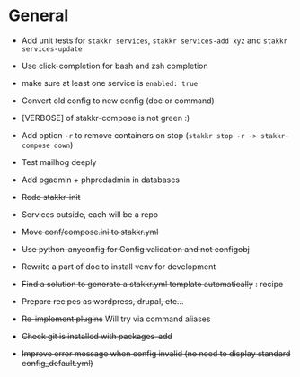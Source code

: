 General
=======
* Add unit tests for `stakkr services`, `stakkr services-add xyz` and `stakkr services-update`
* Use click-completion for bash and zsh completion
* make sure at least one service is `enabled: true`
* Convert old config to new config (doc or command)
* [VERBOSE] of stakkr-compose is not green :)
* Add option `-r` to remove containers on stop (`stakkr stop -r -> stakkr-compose down`)
* Test mailhog deeply
* Add pgadmin + phpredadmin in databases

* ~~Redo stakkr-init~~
* ~~Services outside, each will be a repo~~
* ~~Move conf/compose.ini to stakkr.yml~~
* ~~Use python-anyconfig for Config validation and not configobj~~
* ~~Rewrite a part of doc to install venv for development~~ 
* ~~Find a solution to generate a stakkr.yml template automatically~~ : recipe
* ~~Prepare recipes as wordpress, drupal, etc...~~
* ~~Re-implement plugins~~ Will try via command aliases
* ~~Check git is installed with packages-add~~
* ~~Improve error message when config invalid (no need to display standard config_default.yml)~~
